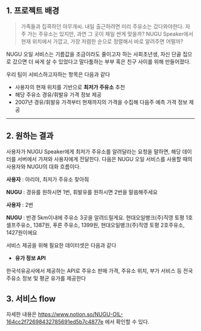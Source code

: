 ## 1. 프로젝트 배경

> 가족들과 집콕하던 아무개씨. 내일 출근하려면 미리 주유소는 갔다와야한다. 자주 가는 주유소는 있지만, 과연 그 곳이 제일 싼게 맞을까? NUGU Speaker에서 현재 위치에서 가깝고, 가장 저렴한 순으로 정렬해서 바로 알려주면 어떨까?

NUGU 오일 서비스는 기름값을 조금이라도 줄이고자 하는 사회초년생, 자신 단골 집으로 갔으면 더 싸게 살 수 있었다고 말다툼하는 부부 혹은 친구 사이를 위해 만들어졌다. 

우리 팀이 서비스하고자하는 항목은 다음과 같다 

- 사용자의 현재 위치를 기반으로 **최저가 주유소** 추천
- 해당 주유소 경유/휘발유 가격 정보 제공
- 2007년 경유/휘발유 가격부터 현재까지의 가격을 수집해 다음주 예측 가격 정보 제공

---

## 2. 원하는 결과

사용자가 NUGU Speaker에게 최저가 주유소를 알려달라는 요청을 말하면, 해당 데이터를 서버에서 가져와 사용자에게 전달한다. 다음은 NUGU 오일 서비스를 사용할 때의 사용자와 NUGU의 대화 흐름이다. 



**사용자** : 아리야, 최저가 주유소 찾아줘 

**NUGU** : 경유를 원하시면 1번, 휘발유를 원하시면 2번을 말씀해주세요 

**사용자** : 2번 

**NUGU** : 반경 5km이내에 주유소 3곳을 알려드릴게요. 현대오일뱅크(주)직영 토평 1호 셀프주유소, 1387원, 푸른 주유소, 1399원, 현대오일뱅크(주)직영 토평 2호주유소, 1427원이에요 



서비스 제공을 위해 필요한 데이터셋은 다음과 같다 

- **유가 정보 API**

한국석유공사에서 제공하는 API로 주유소 판매 가격, 주유소 위치, 부가 서비스 등 전국 주유소 정보 및 평균 유가를 제공한다

## 3. 서비스 flow

 자세한 내용은 https://www.notion.so/NUGU-OIL-164cc2f72698432785691ed5b7c4877e 에서 확인할 수 있다. 
